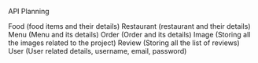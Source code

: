 API Planning

Food (food items and their details)
Restaurant (restaurant and their details)
Menu (Menu and its details)
Order (Order and its details)
Image (Storing all the images related to the project)
Review (Storing all the list of reviews)
User (User related details, username, email, password)